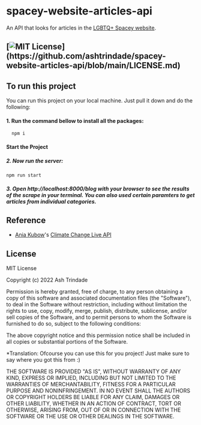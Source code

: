 
# spacey-website-articles-api

An API that looks for articles in the [LGBTQ+ Spacey website](https://lgbtqspacey.com/).

[![MIT License](https://img.shields.io/apm/l/atomic-design-ui.svg?)](https://github.com/ashtrindade/spacey-website-articles-api/blob/main/LICENSE.md)
---



## To run this project

You can run this project on your local machine. Just pull it down and do the following:

#### 1. Run the command bellow to install all the packages:
```
  npm i
```

#### Start the Project
##### 2. Now run the server:
```
npm run start
```
##### 3. Open http://localhost:8000/blog with your browser to see the results of the scrape in your terminal. You can also used certain paramters to get articles from individual categories.
## Reference

- [Ania Kubow](https://github.com/kubowania)'s [Climate Change Live API](https://github.com/kubowania/climate-change-live-api)


## License

MIT License

Copyright (c) 2022 Ash Trindade

Permission is hereby granted, free of charge, to any person obtaining a copy of this software and associated documentation files (the "Software"), to deal in the Software without restriction, including without limitation the rights to use, copy, modify, merge, publish, distribute, sublicense, and/or sell copies of the Software, and to permit persons to whom the Software is furnished to do so, subject to the following conditions:

The above copyright notice and this permission notice shall be included in all copies or substantial portions of the Software.

*Translation: Ofcourse you can use this for you project! Just make sure to say where you got this from :)

THE SOFTWARE IS PROVIDED "AS IS", WITHOUT WARRANTY OF ANY KIND, EXPRESS OR IMPLIED, INCLUDING BUT NOT LIMITED TO THE WARRANTIES OF MERCHANTABILITY, FITNESS FOR A PARTICULAR PURPOSE AND NONINFRINGEMENT. IN NO EVENT SHALL THE AUTHORS OR COPYRIGHT HOLDERS BE LIABLE FOR ANY CLAIM, DAMAGES OR OTHER LIABILITY, WHETHER IN AN ACTION OF CONTRACT, TORT OR OTHERWISE, ARISING FROM, OUT OF OR IN CONNECTION WITH THE SOFTWARE OR THE USE OR OTHER DEALINGS IN THE SOFTWARE.

